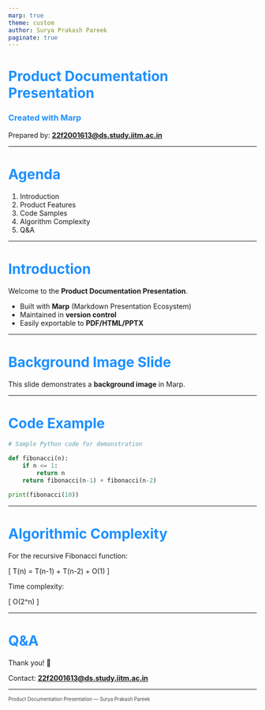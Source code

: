 ```yaml
---
marp: true
theme: custom
author: Surya Prakash Pareek
paginate: true
---
```


<!-- theme: custom -->
<style>
section {
  font-family: 'Segoe UI', sans-serif;
}
h1, h2, h3 {
  color: #1E90FF;
}
footer {
  color: #444;
  font-size: 0.7em;
}
</style>

<!-- Custom theme definition -->
<style>
:root {
  --background: #fff;
  --color: #222;
  --header-color: #1E90FF;
}
section {
  background-color: var(--background);
  color: var(--color);
}
section h1, section h2 {
  color: var(--header-color);
}
</style>

<!-- Cover Slide -->
# Product Documentation Presentation
### Created with Marp

Prepared by: **22f2001613@ds.study.iitm.ac.in**

---

# Agenda

1. Introduction
2. Product Features
3. Code Samples
4. Algorithm Complexity
5. Q&A

---

# Introduction

Welcome to the **Product Documentation Presentation**.

- Built with **Marp** (Markdown Presentation Ecosystem)
- Maintained in **version control**
- Easily exportable to **PDF/HTML/PPTX**

---

<!-- _backgroundImage: url('https://picsum.photos/1200/700') -->

# Background Image Slide

This slide demonstrates a **background image** in Marp.

---

# Code Example

```python
# Sample Python code for demonstration

def fibonacci(n):
    if n <= 1:
        return n
    return fibonacci(n-1) + fibonacci(n-2)

print(fibonacci(10))
```

---

# Algorithmic Complexity

For the recursive Fibonacci function:

\[
T(n) = T(n-1) + T(n-2) + O(1)
\]

Time complexity:

\[
O(2^n)
\]

---

# Q&A

Thank you! 🙌

Contact: **22f2001613@ds.study.iitm.ac.in**

---

<footer>
Product Documentation Presentation — Surya Prakash Pareek
</footer>
